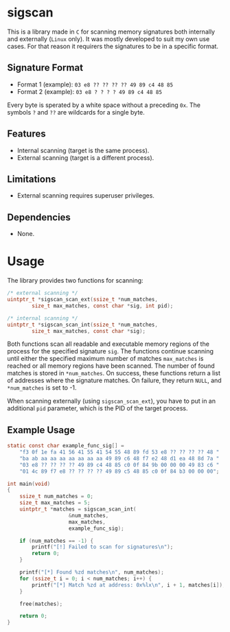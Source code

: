 # sigscan
This is a library made in ```C``` for scanning memory signatures both internally
and externally (```Linux``` only).  It was mostly developed to suit my own use
cases. For that reason it requirers the signatures to be in a specific format.

## Signature Format
- Format 1 (example): ```03 e8 ?? ?? ?? ?? 49 89 c4 48 85```
- Format 2 (example): ```03 e8 ? ? ? ? 49 89 c4 48 85```

Every byte is sperated by a white space without a preceding ```0x```. The symbols
```?``` and ```??``` are wildcards for a single byte.

## Features
- Internal scanning (target is the same process).
- External scanning (target is a different process).

## Limitations
- External scanning requires superuser privileges.

## Dependencies
- None.

# Usage

The library provides two functions for scanning:

```c
/* external scanning */
uintptr_t *sigscan_scan_ext(ssize_t *num_matches, 
		size_t max_matches, const char *sig, int pid);

/* internal scanning */
uintptr_t *sigscan_scan_int(ssize_t *num_matches, 
		size_t max_matches, const char *sig);

```

Both functions scan all readable and executable memory regions of the process
for the specified signature ```sig```. The functions continue scanning until
either the specified maximum number of matches ```max_matches``` is reached or
all memory regions have been scanned. The number of found matches is stored in
```*num_matches```. On success, these functions return a list of addresses
where the signature matches. On failure, they return ```NULL```, and
```*num_matches``` is set to -1.

When scanning externally (using ```sigscan_scan_ext```), you have to put in an
additional ```pid``` parameter, which is the PID of the target process.

## Example Usage

```c
static const char example_func_sig[] = 
	"f3 0f 1e fa 41 56 41 55 41 54 55 48 89 fd 53 e8 ?? ?? ?? ?? 48 "
	"ba ab aa aa aa aa aa aa aa 49 89 c6 48 f7 e2 48 d1 ea 48 8d 7a "
	"03 e8 ?? ?? ?? ?? 49 89 c4 48 85 c0 0f 84 9b 00 00 00 49 83 c6 "
	"01 4c 89 f7 e8 ?? ?? ?? ?? 49 89 c5 48 85 c0 0f 84 b3 00 00 00";

int main(void)
{
	ssize_t num_matches = 0;
	size_t max_matches = 5;
	uintptr_t *matches = sigscan_scan_int(
					&num_matches, 
					max_matches, 
					example_func_sig);

	if (num_matches == -1) {
		printf("[!] Failed to scan for signatures\n");
		return 0;
	}

	printf("[*] Found %zd matches\n", num_matches);
	for (ssize_t i = 0; i < num_matches; i++) {
		printf("[*] Match %zd at address: 0x%lx\n", i + 1, matches[i]);
	}

	free(matches);

	return 0;
}
```
